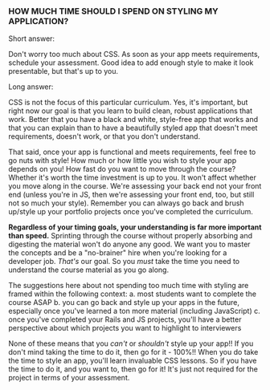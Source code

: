 ### HOW MUCH TIME SHOULD I SPEND ON STYLING MY APPLICATION?

Short answer:

Don't worry too much about CSS.  As soon as your app meets requirements, schedule your assessment.  Good idea to add enough style to make it look presentable, but that's up to you.

Long answer:

CSS is not the focus of this particular curriculum.  Yes, it's important, but right now our goal is that you learn to build clean, robust applications that work.  Better that you have a black and white, style-free app that works and that you can explain than to have a beautifully styled app that doesn't meet requirements, doesn't work, or that you don't understand.

That said, once your app is functional and meets requirements, feel free to go nuts with style!  How much or how little you wish to style your app depends on you!  How fast do you want to move through the course?  Whether it's worth the time investment is up to you.  It won't affect whether you move along in the course.  We're assessing your back end not your front end (unless you're in JS, then we're assessing your front end, too, but still not so much your style).  Remember you can always go back and brush up/style up your portfolio projects once you've completed the curriculum.

**Regardless of your timing goals, your understanding is far more important than speed.**  Sprinting through the course without properly absorbing and digesting the material won't do anyone any good.  We want you to master the concepts and be a "no-brainer" hire when you're looking for a developer job.  _That's_ our goal.  So you _must_ take the time you need to understand the course material as you go along.

The suggestions here about not spending too much time with styling are framed within the following context:
  a.  most students want to complete the course ASAP
  b.  you can go back and style up your apps in the future, especially once you've learned a ton more material (including JavaScript)
  c.  once you've completed your Rails and JS projects, you'll have a better perspective about which projects you want to highlight to interviewers

None of these means that you _can't_ or _shouldn't_ style up your app!!  If you don't mind taking the time to do it, then go for it - 100%!!  When you do take the time to style an app, you'll learn invaluable CSS lessons.  So if you have the time to do it, and you want to, then go for it!  It's just not required for the project in terms of your assessment.
